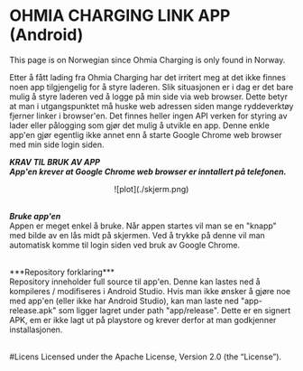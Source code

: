 # OHMIA CHARGING LINK APP (Android) 

This page is on Norwegian since Ohmia Charging is only found in Norway.

Etter å fått lading fra Ohmia Charging har det irritert meg at det ikke finnes noen app tilgjengelig for å styre laderen. Slik situasjonen er i dag er det bare mulig å styre laderen ved å logge på min side via web browser. Dette betyr at man i utgangspunktet må huske web adressen siden mange ryddeverktøy fjerner linker i browser'en. Det finnes heller ingen API verken for styring av lader eller pålogging som gjør det mulig å utvikle en app. Denne enkle app'en gjør egentlig ikke annet enn å starte Google Chrome web browser med min side login siden.

****<i>KRAV TIL BRUK AV APP****<br>
<b>App'en krever at Google Chrome web browser er inntallert på telefonen.</b></i>

<center>
![plot](./skjerm.png)
</center><br>

***Bruke app'en***<br>
Appen er meget enkel å bruke. Når appen startes vil man se en "knapp" med bilde av en lås midt på skjermen. Ved å trykke på denne vil man automatisk komme til login siden ved bruk av Google Chrome.

<br/>
***Repository forklaring***<br>
Repository inneholder full source til app'en. Denne kan lastes ned å kompileres / modifiseres i Android Studio. Hvis man ikke ønsker å gjøre noe med app'en (eller ikke har Android Studio), kan man laste ned  "app-release.apk" som ligger lagret under path "app/release". Dette  er en signert APK, em er ikke lagt ut på playstore og krever derfor at man godkjenner installasjonen.<br><br>

#Licens
Licensed under the Apache License, Version 2.0 (the “License”).
